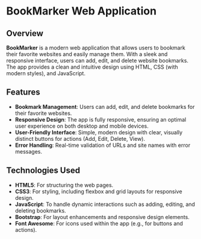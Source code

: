 # BookMarker Web Application

## Overview
**BookMarker** is a modern web application that allows users to bookmark their favorite websites and easily manage them. With a sleek and responsive interface, users can add, edit, and delete website bookmarks. The app provides a clean and intuitive design using HTML, CSS (with modern styles), and JavaScript.

## Features
- **Bookmark Management**: Users can add, edit, and delete bookmarks for their favorite websites.
- **Responsive Design**: The app is fully responsive, ensuring an optimal user experience on both desktop and mobile devices.
- **User-Friendly Interface**: Simple, modern design with clear, visually distinct buttons for actions (Add, Edit, Delete, View).
- **Error Handling**: Real-time validation of URLs and site names with error messages.

## Technologies Used
- **HTML5**: For structuring the web pages.
- **CSS3**: For styling, including flexbox and grid layouts for responsive design.
- **JavaScript**: To handle dynamic interactions such as adding, editing, and deleting bookmarks.
- **Bootstrap**: For layout enhancements and responsive design elements.
- **Font Awesome**: For icons used within the app (e.g., for buttons and actions).


